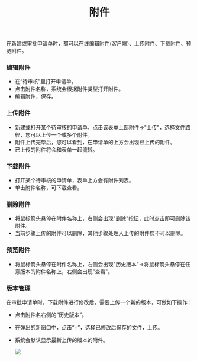﻿---
title: 附件
---


在新建或审批申请单时，都可以在线编辑附件(客户端)、上传附件、下载附件、预览附件。

### 编辑附件
   - 在“待审核”里打开申请单。
   - 点击附件名称，系统会根据附件类型打开附件。
   - 编辑附件，保存。

### 上传附件
   - 新建或打开某个待审核的申请单，点击该表单上部附件->"上传"，选择文件路径，您可以上传一个或多个附件。
   - 附件上传完毕后，您可以看到，在申请单的上方会出现已上传的附件。
   - 已上传的附件将会和表单一起流转。
  
### 下载附件 
   - 打开某个待审核的申请单，表单上方会有附件列表。
   - 单击附件名称，可下载查看。

### 删除附件  
   - 将鼠标箭头悬停在附件名称上，右侧会出现"删除"按钮，此时点击即可删除该附件。
   - 当前步骤上传的附件可以删除，其他步骤处理人上传的附件您不可以删除。
 
### 预览附件 
   - 将鼠标箭头悬停在附件名称上，右侧会出现"历史版本"->将鼠标箭头悬停在任意版本的附件名称上，右侧会出现"查看"。
 
### 版本管理 

在审批申请单时，下载附件进行修改后，需要上传一个新的版本，可做如下操作：
   - 点击附件名右侧的“历史版本”。
   - 在弹出的新窗口中，点击“+”，选择已修改后保存的文件，上传。
   - 系统会默认显示最新上传的版本的附件。

       ![](/assets/help/附件1.png)
 
